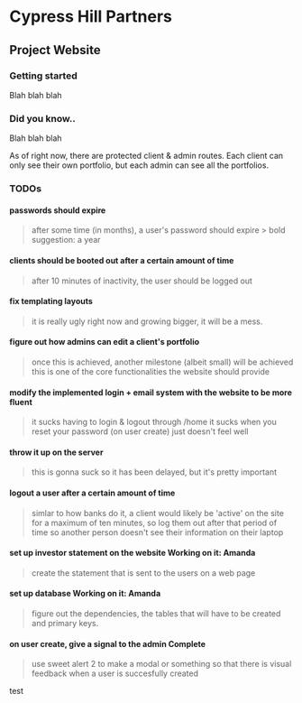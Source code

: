 # Cypress Hill Partners
## Project Website

### Getting started
Blah blah blah

### Did you know..
Blah blah blah

As of right now, there are protected client & admin routes. 
Each client can only see their own portfolio, but each admin can see all the portfolios.

### TODOs

#### passwords should expire
  > after some time (in months), a user's password should expire
        > bold suggestion: a year
  
#### clients should be booted out after a certain amount of time
  > after 10 minutes of inactivity, the user should be logged out
  
#### fix templating layouts
  > it is really ugly right now and growing bigger, it will be a mess.
  
#### figure out how admins can edit a client's portfolio
  > once this is achieved, another milestone (albeit small) will be achieved
    this is one of the core functionalities the website should provide
    
#### modify the implemented login + email system with the website to be more fluent
  > it sucks having to login & logout through /home
  > it sucks when you reset your password (on user create)
    just doesn't feel well
    
#### throw it up on the server
  > this is gonna suck so it has been delayed, but it's pretty important
  
#### logout a user after a certain amount of time
  > simlar to how banks do it, a client would likely be 'active' on the site for a maximum of ten minutes,
    so log them out after that period of time so another person doesn't see their information on their laptop
  
#### set up investor statement on the website               Working on it: Amanda
  > create the statement that is sent to the users on a web page
  
#### set up database                                        Working on it: Amanda
  > figure out the dependencies, the tables that will have to be created and primary keys.
  
  
  
  
  
#### on user create, give a signal to the admin             Complete
  > use sweet alert 2 to make a modal or something so that there is visual feedback when a user is succesfully created

test                                                            
